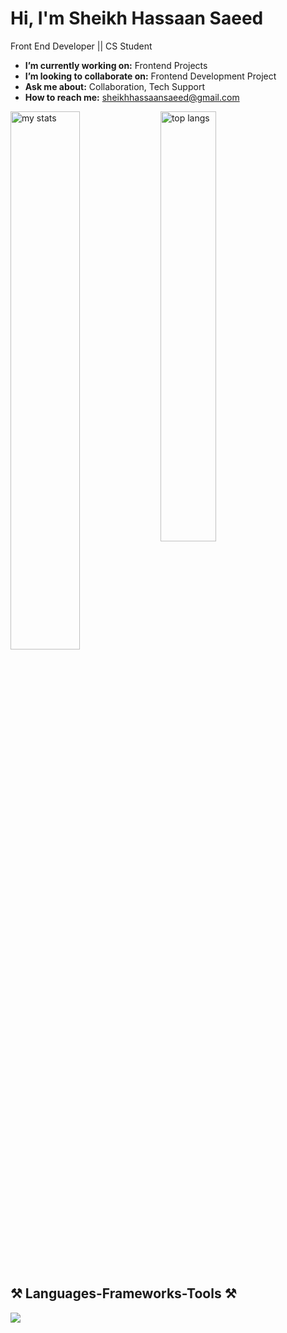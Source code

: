 # Hi, I'm Sheikh Hassaan Saeed
Front End Developer || CS Student



-  **I’m currently working on:** Frontend Projects
-  **I’m looking to collaborate on:** Frontend Development Project
-  **Ask me about:** Collaboration, Tech Support
-  **How to reach me:** sheikhhassaansaeed@gmail.com


<img alt="my stats" align="left" width="47%" src="https://github-readme-stats.vercel.app/api?username=sheikh-hassaan-saeed&show_icons=true&icon_color=2092fc&border_radius=10&rank_icon=github&theme=dark"/>
<img alt="top langs" align="left" width="42%" src="https://github-readme-stats.vercel.app/api/top-langs/?username=sheikh-hassaan-saeed&theme=dark&border_radius=10&layout=compact"/>

<br clear="both" />
<br/>

## ⚒️ Languages-Frameworks-Tools ⚒️

<p align="left">
  <a href="https://skillicons.dev">
    <img src="https://skillicons.dev/icons?i=html,css,js,react,figma,jest,cpp,git,github&theme=dark" />
  </a>
</p>
















